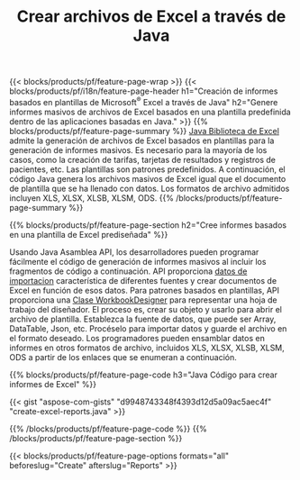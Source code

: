 ﻿---
title: Crear archivos de Excel a través de Java
url: /es/java/assembly/
description: Genere hojas de cálculo de Microsoft Excel a partir de una hoja de plantilla utilizando la biblioteca de hojas de cálculo Java
---
{{< blocks/products/pf/feature-page-wrap >}}
{{< blocks/products/pf/i18n/feature-page-header h1="Creación de informes basados en plantillas de Microsoft<sup>&reg;</sup> Excel a través de Java" h2="Genere informes masivos de archivos de Excel basados en una plantilla predefinida dentro de las aplicaciones basadas en Java." >}}
{{% blocks/products/pf/feature-page-summary %}}
[Java Biblioteca de Excel](/cells/java/) admite la generación de archivos de Excel basados en plantillas para la generación de informes masivos. Es necesario para la mayoría de los casos, como la creación de tarifas, tarjetas de resultados y registros de pacientes, etc. Las plantillas son patrones predefinidos. A continuación, el código Java genera los archivos masivos de Excel igual que el documento de plantilla que se ha llenado con datos. Los formatos de archivo admitidos incluyen XLS, XLSX, XLSB, XLSM, ODS.
{{% /blocks/products/pf/feature-page-summary %}}

{{% blocks/products/pf/feature-page-section h2="Cree informes basados en una plantilla de Excel prediseñada" %}}

Usando Java Asamblea API, los desarrolladores pueden programar fácilmente el código de generación de informes masivos al incluir los fragmentos de código a continuación. API proporciona [datos de importacion](https://docs.aspose.com/cells/java/import-and-export-data/) característica de diferentes fuentes y crear documentos de Excel en función de esos datos. Para patrones basados en plantillas, API proporciona una [Clase WorkbookDesigner](https://reference.aspose.com/cells/java/com.aspose.cells/WorkbookDesigner) para representar una hoja de trabajo del diseñador. El proceso es, crear su objeto y usarlo para abrir el archivo de plantilla. Establezca la fuente de datos, que puede ser Array, DataTable, Json, etc. Procéselo para importar datos y guarde el archivo en el formato deseado. Los programadores pueden ensamblar datos en informes en otros formatos de archivo, incluidos XLS, XLSX, XLSB, XLSM, ODS a partir de los enlaces que se enumeran a continuación.



{{% blocks/products/pf/feature-page-code h3="Java Código para crear informes de Excel" %}}

{{< gist "aspose-com-gists" "d9948743348f4393d12d5a09ac5aec4f" "create-excel-reports.java" >}}

{{% /blocks/products/pf/feature-page-code %}}
{{% /blocks/products/pf/feature-page-section %}}

{{< blocks/products/pf/feature-page-options formats="all" beforeslug="Create" afterslug="Reports" >}}